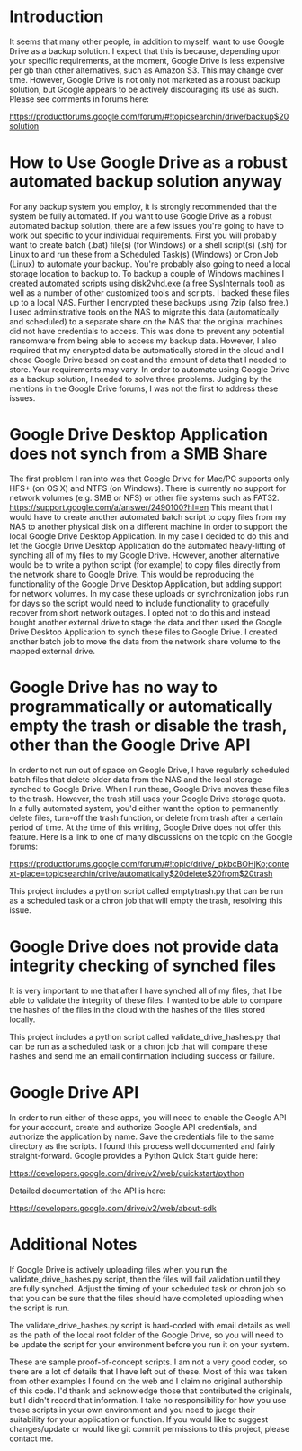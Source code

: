 # Introduction

It seems that many other people, in addition to myself, want to use Google Drive as a backup solution.  I expect that this is because, depending upon your specific requirements, at the moment, Google Drive is less expensive per gb than other alternatives, such as Amazon S3.  This may change over time.  However, Google Drive is not only not marketed as a robust backup solution, but Google appears to be actively discouraging its use as such.  Please see comments in forums here:

https://productforums.google.com/forum/#!topicsearchin/drive/backup$20solution

# How to Use Google Drive as a robust automated backup solution anyway

For any backup system you employ, it is strongly recommended that the system be fully automated.  If you want to use Google Drive as a robust automated backup solution, there are a few issues you're going to have to work out specific to your individual requirements.  First you will probably want to create batch (.bat) file(s) (for Windows) or a shell script(s) (.sh) for Linux to and run these from a Scheduled Task(s) (Windows) or Cron Job (Linux) to automate your backup.  You're probably also going to need a local storage location to backup to.  To backup a couple of Windows machines I created automated scripts using disk2vhd.exe (a free SysInternals tool) as well as a number of other customized tools and scripts.  I backed these files up to a local NAS.  Further I encrypted these backups using 7zip (also free.)  I used administrative tools on the NAS to migrate this data (automatically and scheduled) to a separate share on the NAS that the original machines did not have credentials to access.  This was done to prevent any potential ransomware from being able to access my backup data.  However, I also required that my encrypted data be automatically stored in the cloud and I chose Google Drive based on cost and the amount of data that I needed to store.  Your requirements may vary.  In order to automate using Google Drive as a backup solution, I needed to solve three problems.  Judging by the mentions in the Google Drive forums, I was not the first to address these issues.

# Google Drive Desktop Application does not synch from a SMB Share

The first problem I ran into was that Google Drive for Mac/PC supports only HFS+ (on OS X) and NTFS (on Windows). There is currently no support for network volumes (e.g. SMB or NFS) or other file systems such as FAT32.  https://support.google.com/a/answer/2490100?hl=en  This meant that I would have to create another automated batch script to copy files from my NAS to another physical disk on a different machine in order to support the local Google Drive Desktop Application.  In my case I decided to do this and let the Google Drive Desktop Application do the automated heavy-lifting of synching all of my files to my Google Drive.  However, another alternative would be to write a python script (for example) to copy files directly from the network share to Google Drive.  This would be reproducing the functionality of the Google Drive Desktop Application, but adding support for network volumes.  In my case these uploads or synchronization jobs run for days so the script would need to include functionality to gracefully recover from short network outages.  I opted not to do this and instead bought another external drive to stage the data and then used the Google Drive Desktop Application to synch these files to Google Drive.  I created another batch job to move the data from the network share volume to the mapped external drive.

# Google Drive has no way to programmatically or automatically empty the trash or disable the trash, other than the Google Drive API

In order to not run out of space on Google Drive, I have regularly scheduled batch files that delete older data from the NAS and the local storage synched to Google Drive.  When I run these, Google Drive moves these files to the trash.  However, the trash still uses your Google Drive storage quota.  In a fully automated system, you'd either want the option to permanently delete files, turn-off the trash function, or delete from trash after a certain period of time.  At the time of this writing, Google Drive does not offer this feature.  Here is a link to one of many discussions on the topic on the Google forums:

https://productforums.google.com/forum/#!topic/drive/_pkbcBOHjKo;context-place=topicsearchin/drive/automatically$20delete$20from$20trash

This project includes a python script called emptytrash.py that can be run as a scheduled task or a chron job that will empty the trash, resolving this issue.

# Google Drive does not provide data integrity checking of synched files

It is very important to me that after I have synched all of my files, that I be able to validate the integrity of these files.  I wanted to be able to compare the hashes of the files in the cloud with the hashes of the files stored locally.

This project includes a python script called validate_drive_hashes.py that can be run as a scheduled task or a chron job that will compare these hashes and send me an email confirmation including success or failure.

# Google Drive API

In order to run either of these apps, you will need to enable the Google API for your account, create and authorize Google API credentials, and authorize the application by name.  Save the credentials file to the same directory as the scripts.  I found this process well documented and fairly straight-forward.  Google provides a Python Quick Start guide here:

https://developers.google.com/drive/v2/web/quickstart/python

Detailed documentation of the API is here:

https://developers.google.com/drive/v2/web/about-sdk

# Additional Notes

If Google Drive is actively uploading files when you run the validate_drive_hashes.py script, then the files will fail validation until they are fully synched.  Adjust the timing of your scheduled task or chron job so that you can be sure that the files should have completed uploading when the script is run.

The validate_drive_hashes.py script is hard-coded with email details as well as the path of the local root folder of the Google Drive, so you will need to be update the script for your environment before you run it on your system.

These are sample proof-of-concept scripts.  I am not a very good coder, so there are a lot of details that I have left out of these.  Most of this was taken from other examples I found on the web and I claim no original authorship of this code.  I'd thank and acknowledge those that contributed the originals, but I didn't record that information.  I take no responsibility for how you use these scripts in your own environment and you need to judge their suitability for your application or function.  If you would like to suggest changes/update or would like git commit permissions to this project, please contact me.

